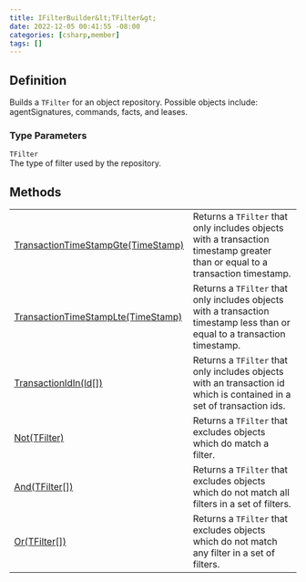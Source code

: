 ```yaml
---
title: IFilterBuilder&lt;TFilter&gt;
date: 2022-12-05 00:41:55 -08:00
categories: [csharp,member]
tags: []
---
```


## Definition

Builds a <code class='language-plaintext highlighter-rouge'>TFilter</code> for an object repository. Possible objects include: agentSignatures,
commands,
facts, and leases.

### Type Parameters
`TFilter`<br />The type of filter used by the repository.
## Methods
<table><tr><td><!--/posts/csharp.member.entitydb.abstractions.queries.filterbuilders.ifilterbuilder`1.transactiontimestampgte/--><a href='#'>TransactionTimeStampGte(TimeStamp)</a></td><td>
Returns a <code class='language-plaintext highlighter-rouge'>TFilter</code> that only includes objects with a transaction timestamp greater than or
equal to a transaction timestamp.
</td></tr><tr><td><!--/posts/csharp.member.entitydb.abstractions.queries.filterbuilders.ifilterbuilder`1.transactiontimestamplte/--><a href='#'>TransactionTimeStampLte(TimeStamp)</a></td><td>
Returns a <code class='language-plaintext highlighter-rouge'>TFilter</code> that only includes objects with a transaction timestamp less than or
equal to a transaction timestamp.
</td></tr><tr><td><!--/posts/csharp.member.entitydb.abstractions.queries.filterbuilders.ifilterbuilder`1.transactionidin/--><a href='#'>TransactionIdIn(Id[])</a></td><td>
Returns a <code class='language-plaintext highlighter-rouge'>TFilter</code> that only includes objects with an transaction id which is contained in a
set of transaction ids.
</td></tr><tr><td><!--/posts/csharp.member.entitydb.abstractions.queries.filterbuilders.ifilterbuilder`1.not/--><a href='#'>Not(TFilter)</a></td><td>
Returns a <code class='language-plaintext highlighter-rouge'>TFilter</code> that excludes objects which do match a filter.
</td></tr><tr><td><!--/posts/csharp.member.entitydb.abstractions.queries.filterbuilders.ifilterbuilder`1.and/--><a href='#'>And(TFilter[])</a></td><td>
Returns a <code class='language-plaintext highlighter-rouge'>TFilter</code> that excludes objects which do not match all filters in a set of filters.
</td></tr><tr><td><!--/posts/csharp.member.entitydb.abstractions.queries.filterbuilders.ifilterbuilder`1.or/--><a href='#'>Or(TFilter[])</a></td><td>
Returns a <code class='language-plaintext highlighter-rouge'>TFilter</code> that excludes objects which do not match any filter in a set of filters.
</td></tr></table>

